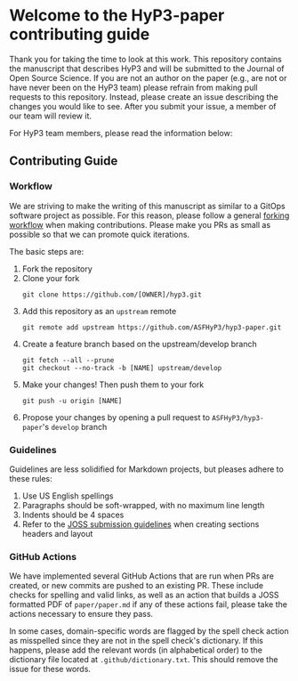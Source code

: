 # Welcome to the HyP3-paper contributing guide
Thank you for taking the time to look at this work. This repository contains the manuscript that describes HyP3 and will be submitted to the Journal of Open Source Science. If you are not an author on the paper (e.g., are not or have never been on the HyP3 team) please refrain from making pull requests to this repository. Instead, please create an issue describing the changes you would like to see. After you submit your issue, a member of our team will review it.

For HyP3 team members, please read the information below:

## Contributing Guide

### Workflow
We are striving to make the writing of this manuscript as similar to a GitOps software project as possible. For this reason, please follow a general [forking workflow](https://www.atlassian.com/git/tutorials/comparing-workflows/forking-workflow) when making contributions. Please make you PRs as small as possible so that we can promote quick iterations.

The basic steps are:
1. Fork the repository
2. Clone your fork
   ```
   git clone https://github.com/[OWNER]/hyp3.git
   ```
3. Add this repository as an `upstream` remote
   ```
   git remote add upstream https://github.com/ASFHyP3/hyp3-paper.git
   ```  
4. Create a feature branch based on the upstream/develop branch
   ```
   git fetch --all --prune
   git checkout --no-track -b [NAME] upstream/develop
   ```
5. Make your changes! Then push them to your fork
   ```
   git push -u origin [NAME]
   ```
6. Propose your changes by opening a pull request to `ASFHyP3/hyp3-paper`'s `develop` branch

### Guidelines
Guidelines are less solidified for Markdown projects, but pleases adhere to these rules:

1. Use US English spellings
2. Paragraphs should be soft-wrapped, with no maximum line length
3. Indents should be 4 spaces
4. Refer to the [JOSS submission guidelines](https://joss.readthedocs.io/en/latest/submitting.html) when creating sections headers and layout

### GitHub Actions
We have implemented several GitHub Actions that are run when PRs are created, or new commits are pushed to an existing PR. These include checks for spelling and valid links, as well as an action that builds a JOSS formatted PDF of `paper/paper.md` if any of these actions fail, please take the actions necessary to ensure they pass.

In some cases, domain-specific words are flagged by the spell check action as misspelled since they are not in the spell check's dictionary. If this happens, please add the relevant words (in alphabetical order) to the dictionary file located at `.github/dictionary.txt`. This should remove the issue for these words.


